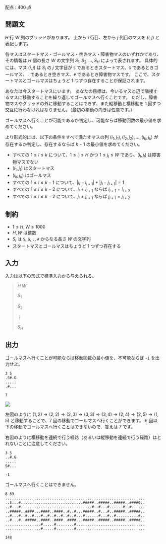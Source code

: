 配点 : $400$ 点

## 問題文

$H$ 行 $W$ 列のグリッドがあります。
上から $i$ 行目、左から $j$ 列目のマスを $(i,j)$ と表記します。

各マスはスタートマス・ゴールマス・空きマス・障害物マスのいずれかであり、その情報は $H$ 個の長さ $W$ の文字列 $S_1,S_2,\dots,S_H$ によって表されます。
具体的には、マス $(i,j)$ は $S_i$ の $j$ 文字目が `S` であるときスタートマス、`G` であるときゴールマス、`.` であるとき空きマス、`#` であるとき障害物マスです。
ここで、スタートマスとゴールマスはちょうど $1$ つずつ存在することが保証されます。

あなたは今スタートマスにいます。
あなたの目標は、今いるマスと辺で隣接するマスに移動することを繰り返してゴールマスへ行くことです。
ただし、障害物マスやグリッドの外に移動することはできず、また縦移動と横移動を $1$ 回ずつ交互に行わなければなりません。（最初の移動の向きは任意です。）

ゴールマスへ行くことが可能であるか判定し、可能ならば移動回数の最小値を求めてください。

より形式的には、以下の条件をすべて満たすマスの列 $(i_1,j_1),(i_2,j_2),\dots,(i_k,j_k)$ が存在するか判定し、存在するならば $k-1$ の最小値を求めてください。

- すべての $1\leq l\leq k$ について、$1\leq i_l\leq H$ かつ $1\leq j_l\leq W$ であり、$(i_l,j_l)$ は障害物マスでない
- $(i_1,j_1)$ はスタートマス
- $(i_k,j_k)$ はゴールマス
- すべての $1\leq l\leq k-1$ について、$|i_l-i_{l+1}|+|j_l-j_{l+1}|=1$
- すべての $1\leq l\leq k-2$ について、$i_l\neq i_{l+1}$ ならば $i_{l+1}=i_{l+2}$
- すべての $1\leq l\leq k-2$ について、$j_l\neq j_{l+1}$ ならば $j_{l+1}=j_{l+2}$

## 制約

- $1\leq H,W \leq 1000$
- $H,W$ は整数
- $S_i$ は `S`, `G`, `.`, `#` からなる長さ $W$ の文字列
- スタートマスとゴールマスはちょうど $1$ つずつ存在する

## 入力

入力は以下の形式で標準入力から与えられる。

> $H$ $W$
> 
> $S_1$
> 
> $S_2$
> 
> $\vdots$
> 
> $S_H$

## 出力

ゴールマスへ行くことが可能ならば移動回数の最小値を、不可能ならば `-1` を出力せよ。

```input1
3 5
.S#.G
.....
.#...
```

```output1
7
```

![](https://img.atcoder.jp/abc387/6ef2f123adae6bc6bb157af8f30afe89.png)

左図のように $(1,2)\rightarrow(2,2)\rightarrow(2,3)\rightarrow(3,3)\rightarrow(3,4)\rightarrow(2,4)\rightarrow(2,5)\rightarrow(1,5)$ と移動することで、$7$ 回の移動でゴールマスへ行くことができます。
$6$ 回以下の移動でゴールマスへ行くことはできないので、答えは $7$ です。

右図のように横移動を連続で行う経路（あるいは縦移動を連続で行う経路）はとれないことに注意してください。

```input2
3 5
..#.G
.....
S#...
```

```output2
-1
```

ゴールマスへ行くことはできません。

```input3
8 63
...............................................................
..S...#............................#####..#####..#####..####G..
..#...#................................#..#...#......#..#......
..#####..####...####..####..#..#...#####..#...#..#####..#####..
..#...#..#..#...#..#..#..#..#..#...#......#...#..#..........#..
..#...#..#####..####..####..####...#####..#####..#####..#####..
................#.....#........#...............................
................#.....#........#...............................
```

```output3
148
```